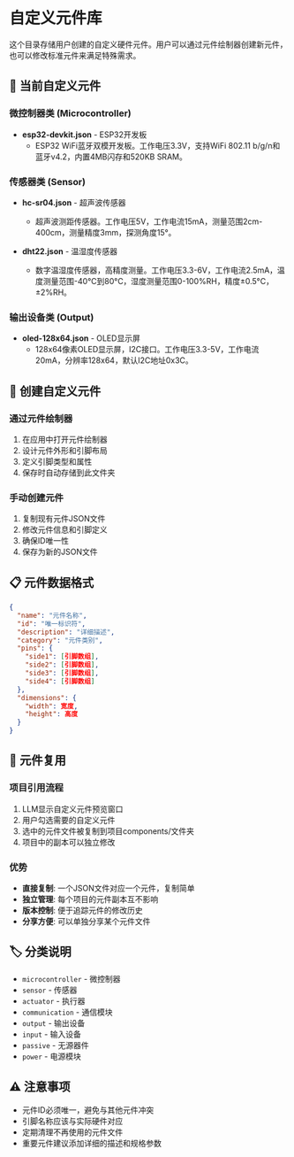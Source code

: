 # 自定义元件库

这个目录存储用户创建的自定义硬件元件。用户可以通过元件绘制器创建新元件，也可以修改标准元件来满足特殊需求。

## 📁 当前自定义元件

### 微控制器类 (Microcontroller)
- **esp32-devkit.json** - ESP32开发板
  - ESP32 WiFi蓝牙双模开发板。工作电压3.3V，支持WiFi 802.11 b/g/n和蓝牙v4.2，内置4MB闪存和520KB SRAM。

### 传感器类 (Sensor)
- **hc-sr04.json** - 超声波传感器
  - 超声波测距传感器。工作电压5V，工作电流15mA，测量范围2cm-400cm，测量精度3mm，探测角度15°。

- **dht22.json** - 温湿度传感器
  - 数字温湿度传感器，高精度测量。工作电压3.3-6V，工作电流2.5mA，温度测量范围-40°C到80°C，湿度测量范围0-100%RH，精度±0.5°C，±2%RH。

### 输出设备类 (Output)
- **oled-128x64.json** - OLED显示屏
  - 128x64像素OLED显示屏，I2C接口。工作电压3.3-5V，工作电流20mA，分辨率128x64，默认I2C地址0x3C。

## 🎨 创建自定义元件

### 通过元件绘制器
1. 在应用中打开元件绘制器
2. 设计元件外形和引脚布局
3. 定义引脚类型和属性
4. 保存时自动存储到此文件夹

### 手动创建元件
1. 复制现有元件JSON文件
2. 修改元件信息和引脚定义
3. 确保ID唯一性
4. 保存为新的JSON文件

## 📋 元件数据格式

```json
{
  "name": "元件名称",
  "id": "唯一标识符",
  "description": "详细描述",
  "category": "元件类别",
  "pins": {
    "side1": [引脚数组],
    "side2": [引脚数组],
    "side3": [引脚数组],
    "side4": [引脚数组]
  },
  "dimensions": {
    "width": 宽度,
    "height": 高度
  }
}
```

## 🔄 元件复用

### 项目引用流程
1. LLM显示自定义元件预览窗口
2. 用户勾选需要的自定义元件
3. 选中的元件文件被复制到项目components/文件夹
4. 项目中的副本可以独立修改

### 优势
- **直接复制**: 一个JSON文件对应一个元件，复制简单
- **独立管理**: 每个项目的元件副本互不影响
- **版本控制**: 便于追踪元件的修改历史
- **分享方便**: 可以单独分享某个元件文件

## 🏷️ 分类说明

- `microcontroller` - 微控制器
- `sensor` - 传感器
- `actuator` - 执行器
- `communication` - 通信模块
- `output` - 输出设备
- `input` - 输入设备
- `passive` - 无源器件
- `power` - 电源模块

## ⚠️ 注意事项

- 元件ID必须唯一，避免与其他元件冲突
- 引脚名称应该与实际硬件对应
- 定期清理不再使用的元件文件
- 重要元件建议添加详细的描述和规格参数
